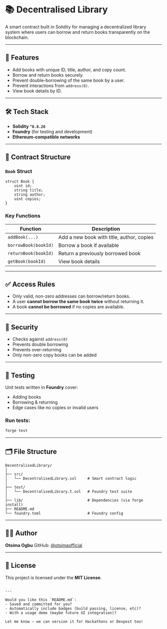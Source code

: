 # 📚 Decentralised Library

A smart contract built in Solidity for managing a decentralized library system where users can borrow and return books transparently on the blockchain.

---

## 🚀 Features

- Add books with unique ID, title, author, and copy count.
- Borrow and return books securely.
- Prevent double-borrowing of the same book by a user.
- Prevent interactions from `address(0)`.
- View book details by ID.

---

## 🛠️ Tech Stack

- **Solidity `^0.8.26`**
- **Foundry** (for testing and development)
- **Ethereum-compatible networks**

---

## 🧱 Contract Structure

### `Book` Struct
```solidity
struct Book {
    uint id;
    string title;
    string author;
    uint copies;
}
````

### Key Functions

| Function             | Description                               |
| -------------------- | ----------------------------------------- |
| `addBook(...)`       | Add a new book with title, author, copies |
| `borrowBook(bookId)` | Borrow a book if available                |
| `returnBook(bookId)` | Return a previously borrowed book         |
| `getBook(bookId)`    | View book details                         |

---

## ✅ Access Rules

* Only valid, non-zero addresses can borrow/return books.
* A user **cannot borrow the same book twice** without returning it.
* A book **cannot be borrowed** if no copies are available.

---

## 🔐 Security

* Checks against `address(0)`
* Prevents double borrowing
* Prevents over-returning
* Only non-zero copy books can be added

---

## 🧪 Testing

Unit tests written in **Foundry** cover:

* Adding books
* Borrowing & returning
* Edge cases like no copies or invalid users

### Run tests:

```bash
forge test
```

---

## 🗂️ File Structure

```
DecentralisedLibrary/
│
├── src/
│   └── DecentralisedLibrary.sol     # Smart contract logic
│
├── test/
│   └── DecentralisedLibrary.t.sol   # Foundry test suite
│
├── lib/                             # Dependencies (via forge install)
├── README.md
└── foundry.toml                     # Foundry config
```

---

## 👨‍💻 Author

**Otsima Ogbu**
GitHub: [@otsimaofficial](https://github.com/otsimaofficial)

---

## 📜 License

This project is licensed under the **MIT License**.

```

---

Would you like this `README.md`:
- Saved and committed for you?
- Automatically include badges (build passing, license, etc)?
- With a usage demo (maybe future UI integration)?

Let me know — we can version it for Hackathons or Devpost too!
```
